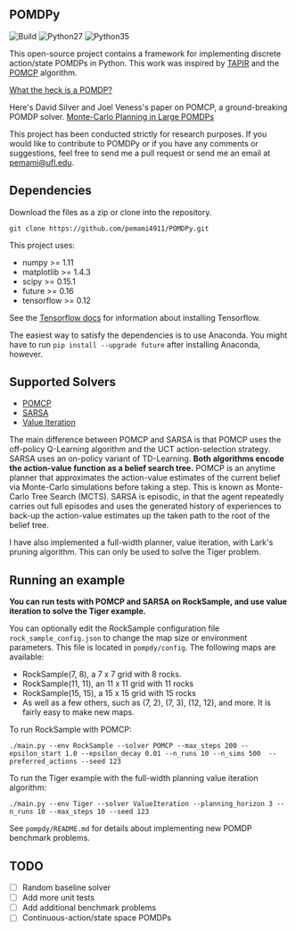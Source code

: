 ## POMDPy
![Build](https://travis-ci.org/pemami4911/POMDPy.svg?branch=master) ![Python27](https://img.shields.io/badge/python-2.7-blue.svg)  ![Python35](https://img.shields.io/badge/python-3.5-blue.svg)

This open-source project contains a framework for implementing discrete action/state POMDPs in Python. This work was inspired by [TAPIR](http://robotics.itee.uq.edu.au/~hannakur/dokuwiki/doku.php?id=wiki:tapir) and the [POMCP](http://www0.cs.ucl.ac.uk/staff/D.Silver/web/Applications.html) algorithm.

[What the heck is a POMDP?](http://www.pomdp.org/tutorial/index.shtml)

Here's David Silver and Joel Veness's paper on POMCP, a ground-breaking POMDP solver. [Monte-Carlo Planning in Large POMDPs](http://papers.nips.cc/paper/4031-monte-carlo-planning-in-large-pomdps.pdf)

This project has been conducted strictly for research purposes. If you would like to contribute to POMDPy or if you have any comments or suggestions, feel free to send me a pull request or send me an email at pemami@ufl.edu.  

## Dependencies ##
Download the files as a zip or clone into the repository.

    git clone https://github.com/pemami4911/POMDPy.git

This project uses:

* numpy >= 1.11
* matplotlib >= 1.4.3
* scipy >= 0.15.1
* future >= 0.16
* tensorflow >= 0.12

See the [Tensorflow docs](https://www.tensorflow.org/versions/r0.12/get_started/os_setup.html#download-and-setup) for information about installing Tensorflow. 

The easiest way to satisfy the dependencies is to use Anaconda. You might have to run `pip install --upgrade future` after installing Anaconda, however. 

## Supported Solvers ##

* [POMCP](https://github.com/pemami4911/POMDPy/blob/master/pomdpy/solvers/pomcp.py)
* [SARSA](https://github.com/pemami4911/POMDPy/blob/master/pomdpy/solvers/sarsa.py)
* [Value Iteration](https://github.com/pemami4911/POMDPy/blob/master/pomdpy/solvers/value_iteration.py)

The main difference between POMCP and SARSA is that POMCP uses the off-policy Q-Learning
algorithm and the UCT action-selection strategy. SARSA uses an on-policy variant of TD-Learning. **Both algorithms 
encode the action-value function as a belief search tree.** POMCP is an anytime planner that approximates the action-value
estimates of the current belief via Monte-Carlo simulations before taking a step. This is known as Monte-Carlo Tree Search (MCTS).
SARSA is episodic, in that the agent repeatedly carries out full episodes 
and uses the generated history of experiences to back-up the action-value estimates up the taken path to the root of the belief tree. 

I have also implemented a full-width planner, value iteration, with Lark's pruning algorithm. This can only be used to solve the Tiger problem. 

## Running an example ##
**You can run tests with POMCP and SARSA on RockSample, and use value iteration to solve the Tiger example.** 

You can optionally edit the RockSample configuration file `rock_sample_config.json` to change the map size or environment parameters.
This file is located in `pompdy/config`.
The following maps are available:
* RockSample(7, 8), a 7 x 7 grid with 8 rocks.
* RockSample(11, 11), an 11 x 11 grid with 11 rocks
* RockSample(15, 15), a 15 x 15 grid with 15 rocks
* As well as a few others, such as (7, 2), (7, 3), (12, 12), and more. It is fairly easy to make new maps.

To run RockSample with POMCP:

    ./main.py --env RockSample --solver POMCP --max_steps 200 --epsilon_start 1.0 --epsilon_decay 0.01 --n_runs 10 --n_sims 500  --preferred_actions --seed 123
        
To run the Tiger example with the full-width planning value iteration algorithm: 

    ./main.py --env Tiger --solver ValueIteration --planning_horizon 3 --n_runs 10 --max_steps 10 --seed 123
       
See `pompdy/README.md` for details about implementing new POMDP benchmark problems.
    
## TODO ##
* [ ] Random baseline solver
* [ ] Add more unit tests
* [ ] Add additional benchmark problems 
* [ ] Continuous-action/state space POMDPs

